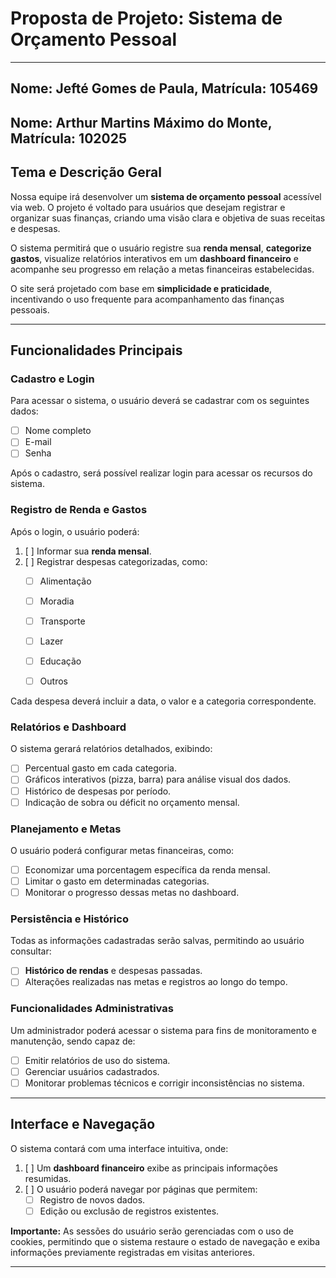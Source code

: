 # Proposta de Projeto: Sistema de Orçamento Pessoal  

---
## Nome: Jefté Gomes de Paula, Matrícula: 105469
## Nome: Arthur Martins Máximo do Monte, Matrícula: 102025
## Tema e Descrição Geral  

Nossa equipe irá desenvolver um **sistema de orçamento pessoal** acessível via web. O projeto é voltado para usuários que desejam registrar e organizar suas finanças, criando uma visão clara e objetiva de suas receitas e despesas.  

O sistema permitirá que o usuário registre sua **renda mensal**, **categorize gastos**, visualize relatórios interativos em um **dashboard financeiro** e acompanhe seu progresso em relação a metas financeiras estabelecidas.  

O site será projetado com base em **simplicidade e praticidade**, incentivando o uso frequente para acompanhamento das finanças pessoais.  

---

## Funcionalidades Principais  

### Cadastro e Login  
Para acessar o sistema, o usuário deverá se cadastrar com os seguintes dados:  

- [ ] Nome completo  
- [ ] E-mail  
- [ ] Senha  

Após o cadastro, será possível realizar login para acessar os recursos do sistema.  

### Registro de Renda e Gastos  
Após o login, o usuário poderá:  

1. [ ] Informar sua **renda mensal**.  
2. [ ] Registrar despesas categorizadas, como:  
   - [ ] Alimentação  
   - [ ] Moradia  
   - [ ] Transporte  
   - [ ] Lazer  
   - [ ] Educação  
   - [ ] Outros  


Cada despesa deverá incluir a data, o valor e a categoria correspondente.  

### Relatórios e Dashboard  
O sistema gerará relatórios detalhados, exibindo:  

- [ ] Percentual gasto em cada categoria.  
- [ ] Gráficos interativos (pizza, barra) para análise visual dos dados.  
- [ ] Histórico de despesas por período.  
- [ ] Indicação de sobra ou déficit no orçamento mensal.  

### Planejamento e Metas  
O usuário poderá configurar metas financeiras, como:  

- [ ] Economizar uma porcentagem específica da renda mensal.  
- [ ] Limitar o gasto em determinadas categorias.  
- [ ] Monitorar o progresso dessas metas no dashboard.  

### Persistência e Histórico  
Todas as informações cadastradas serão salvas, permitindo ao usuário consultar:  

- [ ] **Histórico de rendas** e despesas passadas.  
- [ ] Alterações realizadas nas metas e registros ao longo do tempo.  

### Funcionalidades Administrativas  
Um administrador poderá acessar o sistema para fins de monitoramento e manutenção, sendo capaz de:  

- [ ] Emitir relatórios de uso do sistema.  
- [ ] Gerenciar usuários cadastrados.  
- [ ] Monitorar problemas técnicos e corrigir inconsistências no sistema.  

---

## Interface e Navegação  

O sistema contará com uma interface intuitiva, onde:  

1. [ ] Um **dashboard financeiro** exibe as principais informações resumidas.  
2. [ ] O usuário poderá navegar por páginas que permitem:  
   - [ ] Registro de novos dados.  
   - [ ] Edição ou exclusão de registros existentes.  

**Importante:** As sessões do usuário serão gerenciadas com o uso de cookies, permitindo que o sistema restaure o estado de navegação e exiba informações previamente registradas em visitas anteriores.  

---
